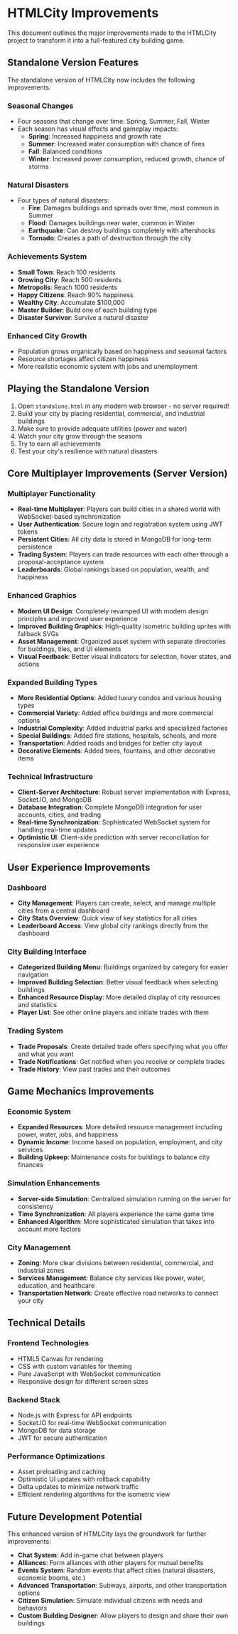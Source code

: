 # HTMLCity Improvements

This document outlines the major improvements made to the HTMLCity project to transform it into a full-featured city building game.

## Standalone Version Features

The standalone version of HTMLCity now includes the following improvements:

### Seasonal Changes
- Four seasons that change over time: Spring, Summer, Fall, Winter
- Each season has visual effects and gameplay impacts:
  - **Spring**: Increased happiness and growth rate
  - **Summer**: Increased water consumption with chance of fires
  - **Fall**: Balanced conditions
  - **Winter**: Increased power consumption, reduced growth, chance of storms

### Natural Disasters
- Four types of natural disasters:
  - **Fire**: Damages buildings and spreads over time, most common in Summer
  - **Flood**: Damages buildings near water, common in Winter
  - **Earthquake**: Can destroy buildings completely with aftershocks
  - **Tornado**: Creates a path of destruction through the city

### Achievements System
- **Small Town**: Reach 100 residents
- **Growing City**: Reach 500 residents
- **Metropolis**: Reach 1000 residents
- **Happy Citizens**: Reach 90% happiness
- **Wealthy City**: Accumulate $100,000
- **Master Builder**: Build one of each building type
- **Disaster Survivor**: Survive a natural disaster

### Enhanced City Growth
- Population grows organically based on happiness and seasonal factors
- Resource shortages affect citizen happiness
- More realistic economic system with jobs and unemployment

## Playing the Standalone Version

1. Open `standalone.html` in any modern web browser - no server required!
2. Build your city by placing residential, commercial, and industrial buildings
3. Make sure to provide adequate utilities (power and water)
4. Watch your city grow through the seasons
5. Try to earn all achievements
6. Test your city's resilience with natural disasters

## Core Multiplayer Improvements (Server Version)

### Multiplayer Functionality
- **Real-time Multiplayer**: Players can build cities in a shared world with WebSocket-based synchronization
- **User Authentication**: Secure login and registration system using JWT tokens
- **Persistent Cities**: All city data is stored in MongoDB for long-term persistence
- **Trading System**: Players can trade resources with each other through a proposal-acceptance system
- **Leaderboards**: Global rankings based on population, wealth, and happiness

### Enhanced Graphics
- **Modern UI Design**: Completely revamped UI with modern design principles and improved user experience
- **Improved Building Graphics**: High-quality isometric building sprites with fallback SVGs
- **Asset Management**: Organized asset system with separate directories for buildings, tiles, and UI elements
- **Visual Feedback**: Better visual indicators for selection, hover states, and actions

### Expanded Building Types
- **More Residential Options**: Added luxury condos and various housing types
- **Commercial Variety**: Added office buildings and more commercial options
- **Industrial Complexity**: Added industrial parks and specialized factories
- **Special Buildings**: Added fire stations, hospitals, schools, and more
- **Transportation**: Added roads and bridges for better city layout
- **Decorative Elements**: Added trees, fountains, and other decorative items

### Technical Infrastructure
- **Client-Server Architecture**: Robust server implementation with Express, Socket.IO, and MongoDB
- **Database Integration**: Complete MongoDB integration for user accounts, cities, and trading
- **Real-time Synchronization**: Sophisticated WebSocket system for handling real-time updates
- **Optimistic UI**: Client-side prediction with server reconciliation for responsive user experience

## User Experience Improvements

### Dashboard
- **City Management**: Players can create, select, and manage multiple cities from a central dashboard
- **City Stats Overview**: Quick view of key statistics for all cities
- **Leaderboard Access**: View global city rankings directly from the dashboard

### City Building Interface
- **Categorized Building Menu**: Buildings organized by category for easier navigation
- **Improved Building Selection**: Better visual feedback when selecting buildings
- **Enhanced Resource Display**: More detailed display of city resources and statistics
- **Player List**: See other online players and initiate trades with them

### Trading System
- **Trade Proposals**: Create detailed trade offers specifying what you offer and what you want
- **Trade Notifications**: Get notified when you receive or complete trades
- **Trade History**: View past trades and their outcomes

## Game Mechanics Improvements

### Economic System
- **Expanded Resources**: More detailed resource management including power, water, jobs, and happiness
- **Dynamic Income**: Income based on population, employment, and city services
- **Building Upkeep**: Maintenance costs for buildings to balance city finances

### Simulation Enhancements
- **Server-side Simulation**: Centralized simulation running on the server for consistency
- **Time Synchronization**: All players experience the same game time
- **Enhanced Algorithm**: More sophisticated simulation that takes into account more factors

### City Management
- **Zoning**: More clear divisions between residential, commercial, and industrial zones
- **Services Management**: Balance city services like power, water, education, and healthcare
- **Transportation Network**: Create effective road networks to connect your city

## Technical Details

### Frontend Technologies
- HTML5 Canvas for rendering
- CSS with custom variables for theming
- Pure JavaScript with WebSocket communication
- Responsive design for different screen sizes

### Backend Stack
- Node.js with Express for API endpoints
- Socket.IO for real-time WebSocket communication
- MongoDB for data storage
- JWT for secure authentication

### Performance Optimizations
- Asset preloading and caching
- Optimistic UI updates with rollback capability
- Delta updates to minimize network traffic
- Efficient rendering algorithms for the isometric view

## Future Development Potential

This enhanced version of HTMLCity lays the groundwork for further improvements:

- **Chat System**: Add in-game chat between players
- **Alliances**: Form alliances with other players for mutual benefits
- **Events System**: Random events that affect cities (natural disasters, economic booms, etc.)
- **Advanced Transportation**: Subways, airports, and other transportation options
- **Citizen Simulation**: Simulate individual citizens with needs and behaviors
- **Custom Building Designer**: Allow players to design and share their own buildings